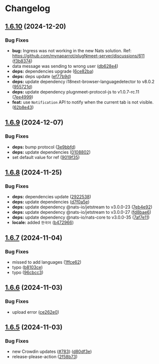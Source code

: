 # Changelog

## [1.6.10](https://github.com/mynaparrot/plugNmeet-client/compare/v1.6.9...v1.6.10) (2024-12-20)


### Bug Fixes

* **bug:** Ingress was not working in the new Nats solution. Ref: https://github.com/mynaparrot/plugNmeet-server/discussions/611 ([f3b8374](https://github.com/mynaparrot/plugNmeet-client/commit/f3b8374721e082f36ddd8f73c2636e14b7553079))
* data message was sending to wrong user ([db628e4](https://github.com/mynaparrot/plugNmeet-client/commit/db628e4f837c7473d3b0330b633a178cf53a5f77))
* **deps:** dependencies upgrade ([6ce82ba](https://github.com/mynaparrot/plugNmeet-client/commit/6ce82bada17f352fb1c633072fe444924aa98066))
* **deps:** deps update ([ef77b9d](https://github.com/mynaparrot/plugNmeet-client/commit/ef77b9db2e7d993e9dee2594ad42b63a649c29ab))
* **deps:** update dependency i18next-browser-languagedetector to v8.0.2 ([955721d](https://github.com/mynaparrot/plugNmeet-client/commit/955721d0e8d83d92d6787b432ca05b2c31796595))
* **deps:** update dependency plugnmeet-protocol-js to v1.0.7-rc.11 ([7ee4999](https://github.com/mynaparrot/plugNmeet-client/commit/7ee4999bb6418a142a81bde4cf0b14c832111c9b))
* **feat:** use `Notification` API to notify when the current tab is not visible. ([62b8e43](https://github.com/mynaparrot/plugNmeet-client/commit/62b8e436525a61f58e85db639aeb7a19ac27c750))

## [1.6.9](https://github.com/mynaparrot/plugNmeet-client/compare/v1.6.8...v1.6.9) (2024-12-07)


### Bug Fixes

* **deps:** bump protocol ([3e9bbfd](https://github.com/mynaparrot/plugNmeet-client/commit/3e9bbfdf9f1030c4550189880ca6dfb60c530de5))
* **deps:** update dependencies ([0108802](https://github.com/mynaparrot/plugNmeet-client/commit/010880208a473c32844c28b769647bdf236711f1))
* set default value for ref ([9019f35](https://github.com/mynaparrot/plugNmeet-client/commit/9019f35a05ac9f0b9459eb073db629732bb46d7f))

## [1.6.8](https://github.com/mynaparrot/plugNmeet-client/compare/v1.6.7...v1.6.8) (2024-11-25)


### Bug Fixes

* **deps:** dependencies update ([2922538](https://github.com/mynaparrot/plugNmeet-client/commit/2922538edcfad8a9925600f39d45d540d5df17ec))
* **deps:** update dependencies ([d7f0a5e](https://github.com/mynaparrot/plugNmeet-client/commit/d7f0a5e87048e901b77dede9cbde9d969480f698))
* **deps:** update dependency @nats-io/jetstream to v3.0.0-23 ([7eb4e92](https://github.com/mynaparrot/plugNmeet-client/commit/7eb4e92d337d44dff7aef6d8b90ef9375672db58))
* **deps:** update dependency @nats-io/jetstream to v3.0.0-27 ([fd8bae6](https://github.com/mynaparrot/plugNmeet-client/commit/fd8bae6dabadbdd74a6fcf955191cbdd537ec3fa))
* **deps:** update dependency @nats-io/nats-core to v3.0.0-35 ([7af7e11](https://github.com/mynaparrot/plugNmeet-client/commit/7af7e11c4bd498152fca8cc05dac4c0dbf86285f))
* **locale:** added `한국어` ([b472966](https://github.com/mynaparrot/plugNmeet-client/commit/b472966d232fb548a679c09335d602a0fb679ff6))

## [1.6.7](https://github.com/mynaparrot/plugNmeet-client/compare/v1.6.6...v1.6.7) (2024-11-04)


### Bug Fixes

* missed to add languages ([1ffce62](https://github.com/mynaparrot/plugNmeet-client/commit/1ffce626486b0752f7a3dfeb640a89e6e5a27f65))
* typo ([b8103ce](https://github.com/mynaparrot/plugNmeet-client/commit/b8103cef8b67d780f2002be900e14712256eeda7))
* typo ([96cbcc3](https://github.com/mynaparrot/plugNmeet-client/commit/96cbcc3d7228ca9b71a3ae004409650b4adf0f23))

## [1.6.6](https://github.com/mynaparrot/plugNmeet-client/compare/v1.6.5...v1.6.6) (2024-11-03)


### Bug Fixes

* upload error ([ce262e0](https://github.com/mynaparrot/plugNmeet-client/commit/ce262e02f01a491bd399f4b988243bfed7cb0229))

## [1.6.5](https://github.com/mynaparrot/plugNmeet-client/compare/v1.6.4...v1.6.5) (2024-11-03)


### Bug Fixes

* new Crowdin updates ([#783](https://github.com/mynaparrot/plugNmeet-client/issues/783)) ([d80df3e](https://github.com/mynaparrot/plugNmeet-client/commit/d80df3e7df427ccfcb108d9b2a9e9d84d3c6c0ed))
* release-please-action ([2f58b73](https://github.com/mynaparrot/plugNmeet-client/commit/2f58b73483eafea72ac9edaf50e16372ac0158cb))
